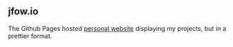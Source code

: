 ## jfow.io

The Github Pages hosted [personal website](https://indecisiveboolean.github.io/jfow.io/) displaying my projects, but in a prettier format.
